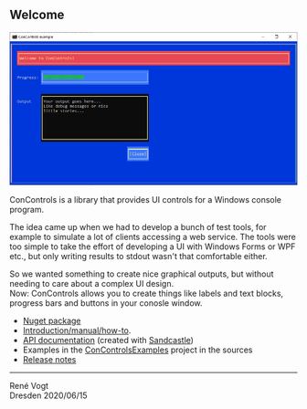 ﻿## Welcome

![ConControls screenshot](screenshot.png)

ConControls is a library that provides UI controls for a Windows console program.

The idea came up when we had to develop a bunch of test tools, for example to simulate a lot of clients accessing a web service. The tools
were too simple to take the effort of developing a UI with Windows Forms or WPF etc., but only writing results to stdout wasn't that comfortable either.

So we wanted something to create nice graphical outputs, but without needing to care about a complex UI design.  
Now: ConControls allows you to create things like labels and text blocks, progress bars and buttons in your conosle window.

- [Nuget package](https://www.nuget.org/packages/ConControls)
- [Introduction/manual/how-to](Manual.md).
- [API documentation](api/) (created with [Sandcastle](https://github.com/EWSoftware/SHFB))  
- Examples in the [ConControlsExamples](https://github.com/ReneVogt/ConControls/tree/master/Sources/ConControlsExamples) project in the sources
- [Release notes](ReleaseNotes.md)

---
Ren&eacute; Vogt  
Dresden 2020/06/15
